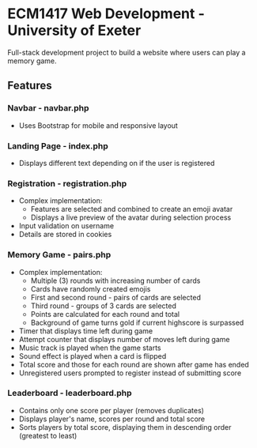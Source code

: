 # ECM1417 Web Development - University of Exeter

Full-stack development project to build a website where users can play a memory game.

## Features

### Navbar - navbar.php

* Uses Bootstrap for mobile and responsive layout

### Landing Page - index.php

* Displays different text depending on if the user is registered

### Registration - registration.php

* Complex implementation:
    * Features are selected and combined to create an emoji avatar
    * Displays a live preview of the avatar during selection process
* Input validation on username
* Details are stored in cookies

### Memory Game - pairs.php

* Complex implementation:
    * Multiple (3) rounds with increasing number of cards
    * Cards have randomly created emojis
    * First and second round - pairs of cards are selected
    * Third round - groups of 3 cards are selected
    * Points are calculated for each round and total
    * Background of game turns gold if current highscore is surpassed
* Timer that displays time left during game
* Attempt counter that displays number of moves left during game
* Music track is played when the game starts
* Sound effect is played when a card is flipped
* Total score and those for each round are shown after game has ended
* Unregistered users prompted to register instead of submitting score

### Leaderboard - leaderboard.php

* Contains only one score per player (removes duplicates)
* Displays player's name, scores per round and total score
* Sorts players by total score, displaying them in descending order (greatest to least)
